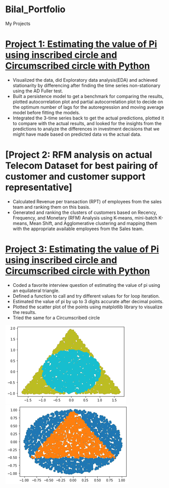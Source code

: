 # Bilal_Portfolio
My Projects

# [Project 1: Estimating the value of Pi using inscribed circle and Circumscribed circle with Python](https://github.com/BilalMaqsood-ai/Bilal_Portfolio/blob/main/Estimating%20the%20value%20pi%20.ipynb)
*	Visualized the data, did Exploratory data analysis(EDA) and achieved stationarity by differencing after finding the time series non-stationary using the AD Fuller test.
* Built a persistence model to get a benchmark for comparing the results, plotted autocorrelation plot and partial autocorrelation plot to decide on the optimum number of lags for the autoregression and moving average model before fitting the models.
* Integrated the 3-time series back to get the actual predictions, plotted it to compare with the actual results, and looked for the insights from the predictions to analyze the differences in investment decisions that we might have made based on predicted data vs the actual data.

  
# [Project 2: RFM analysis on actual Telecom Dataset for best pairing of customer and customer support representative]

* Calculated Revenue per transaction (RPT) of employees from the sales team and ranking them on this basis.
* Generated and ranking the clusters of customers based on Recency, Frequency, and Monetary (RFM) Analysis using K-means, mini-batch K-means, Mean Shift, and Agglomerative clustering and mapping them with the appropriate available employees from the Sales team.
  

# [Project 3: Estimating the value of Pi using inscribed circle and Circumscribed circle with Python](https://github.com/BilalMaqsood-ai/Bilal_Portfolio/blob/main/Estimating%20the%20value%20pi%20.ipynb)
*	Coded a favorite interview question of estimating the value of pi using an equilateral triangle.
*	Defined a function to call and try different values for for loop iteration.
*	Estimated the value of pi by up to 3 digits accurate after decimal points.
*	Plotted the scatter plot of the points using matplotlib library to visualize the results.
*	Tried the same for a Circumscribed circle

 ![](https://github.com/BilalMaqsood-ai/Bilal_Portfolio/blob/main/Inscribed%20circle.png) ![](https://github.com/BilalMaqsood-ai/Bilal_Portfolio/blob/main/Circumscribed%20circle.png)
